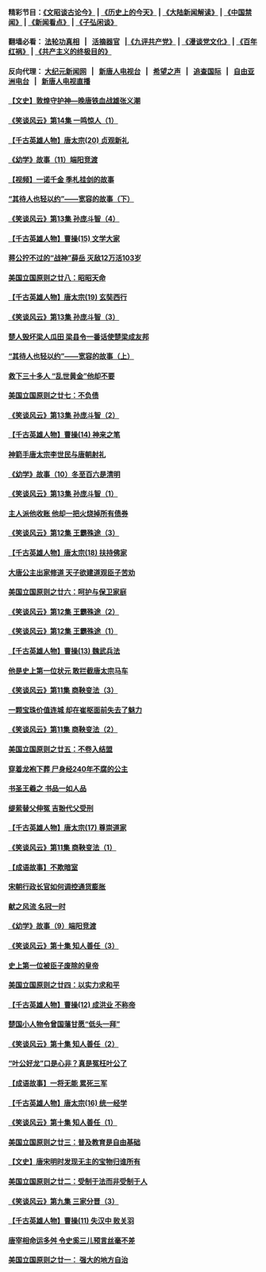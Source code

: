 #### 精彩节目：[《文昭谈古论今》](http://139.180.197.195/wenzhao) | [《历史上的今天》](http://139.180.197.195/today-in-history) | [《大陆新闻解读》](http://139.180.197.195/ntdtv-comedy) | [《中国禁闻》](http://139.180.197.195/ntdtv-news) | [《新闻看点》](http://139.180.197.195/news-insight) | [《子弘闲谈》](http://139.180.197.195/zihongxiantan/) 

 #### 翻墙必看： [法轮功真相](http://139.180.197.195:10000/videos/truth.html) &nbsp;&nbsp;|&nbsp;&nbsp; [活摘器官](http://139.180.197.195:10000/videos/res/Organs/) &nbsp;&nbsp;|[《九评共产党》](http://139.180.197.195:10000/videos/jiuping) | [《漫谈党文化》](http://139.180.197.195:10000/videos/mtdwh) | [《百年红祸》](http://139.180.197.195:10000/videos/bnhh) | [《共产主义的终极目的》](http://139.180.197.195:10000/videos/res/zjmd) 

 #### 反向代理： [大纪元新闻网](http://139.180.197.195:10080/) &nbsp;&nbsp;|&nbsp;&nbsp; [新唐人电视台](http://139.180.197.195:8000/) &nbsp;&nbsp;|&nbsp;&nbsp; [希望之声](http://139.180.197.195:8200/) &nbsp;&nbsp;|&nbsp;&nbsp; [追查国际](http://139.180.197.195:10010/) &nbsp;&nbsp;|&nbsp;&nbsp; [自由亚洲电台](http://139.180.197.195:9800/) &nbsp;&nbsp;|&nbsp;&nbsp; [新唐人电视直播](http://139.180.197.195/) 

#### [【文史】敦煌守护神—晚唐铁血战雄张义潮](../pages/nsc975/n11091413.md?t=03070036) 

#### [《笑谈风云》第14集 一鸣惊人（1）](../pages/nsc975/n11086128.md?t=03070036) 

#### [【千古英雄人物】唐太宗(20) 贞观新礼](../pages/nsc975/n8046282.md?t=03070036) 

#### [《幼学》故事（11）端阳竞渡](../pages/nsc975/n11025755.md?t=03070036) 

#### [【视频】一诺千金 季札挂剑的故事](../pages/nsc975/n11087985.md?t=03070036) 

#### [“其待人也轻以约”——宽容的故事（下）](../pages/nsc975/n3744126.md?t=03070036) 

#### [《笑谈风云》第13集 孙庞斗智（4）](../pages/nsc975/n11070236.md?t=03070036) 

#### [【千古英雄人物】曹操(15) 文学大家](../pages/nsc975/n7783350.md?t=03070036) 

#### [蒋公拧不过的“战神”薛岳 灭敌12万活103岁](../pages/nsc975/n11084282.md?t=03070036) 

#### [美国立国原则之廿八：昭昭天命](../pages/nsc975/n11060836.md?t=03070036) 

#### [【千古英雄人物】唐太宗(19) 玄奘西行](../pages/nsc975/n8046276.md?t=03070036) 

#### [《笑谈风云》第13集 孙庞斗智（3）](../pages/nsc975/n11070219.md?t=03070036) 

#### [楚人毁坏梁人瓜田 梁县令一番话使楚梁成友邦](../pages/nsc975/n11079326.md?t=03070036) 

#### [“其待人也轻以约”——宽容的故事（上）](../pages/nsc975/n3743407.md?t=03070036) 

#### [救下三十多人 “乱世黄金”他却不要](../pages/nsc975/n11053639.md?t=03070036) 

#### [美国立国原则之廿七：不负债](../pages/nsc975/n11060818.md?t=03070036) 

#### [《笑谈风云》第13集 孙庞斗智（2）](../pages/nsc975/n11070199.md?t=03070036) 

#### [【千古英雄人物】曹操(14) 神来之笔](../pages/nsc975/n7783346.md?t=03070036) 

#### [神箭手唐太宗李世民与唐朝射礼](../pages/nsc975/n11050034.md?t=03070036) 

#### [《幼学》故事（10）冬至百六是清明](../pages/nsc975/n11025760.md?t=03070036) 

#### [《笑谈风云》第13集 孙庞斗智（1）](../pages/nsc975/n11070158.md?t=03070036) 

#### [主人派他收账 他却一把火烧掉所有债券](../pages/nsc975/n11070431.md?t=03070036) 

#### [《笑谈风云》第12集 王霸殊途（3）](../pages/nsc975/n11058708.md?t=03070036) 

#### [【千古英雄人物】唐太宗(18) 扶持佛家](../pages/nsc975/n8046271.md?t=03070036) 

#### [大唐公主出家修道 天子欲建道观臣子苦劝](../pages/nsc975/n11053988.md?t=03070036) 

#### [美国立国原则之廿六：呵护与保卫家庭](../pages/nsc975/n11056028.md?t=03070036) 

#### [《笑谈风云》第12集 王霸殊途（2）](../pages/nsc975/n11058661.md?t=03070036) 

#### [《笑谈风云》第12集 王霸殊途（1）](../pages/nsc975/n11058612.md?t=03070036) 

#### [【千古英雄人物】曹操(13) 魏武兵法](../pages/nsc975/n7783342.md?t=03070036) 

#### [他是史上第一位状元 敢拦截唐太宗马车](../pages/nsc975/n11064238.md?t=03070036) 

#### [《笑谈风云》第11集 商鞅变法（3）](../pages/nsc975/n11051540.md?t=03070036) 

#### [一颗宝珠价值连城 却在崔枢面前失去了魅力](../pages/nsc975/n11049666.md?t=03070036) 

#### [《笑谈风云》第11集 商鞅变法（2）](../pages/nsc975/n11051527.md?t=03070036) 

#### [美国立国原则之廿五：不卷入结盟](../pages/nsc975/n11049916.md?t=03070036) 

#### [穿着龙袍下葬 尸身经240年不腐的公主](../pages/nsc975/n11058573.md?t=03070036) 

#### [书圣王羲之 书品一如人品](../pages/nsc975/n10961724.md?t=03070036) 

#### [缇萦替父伸冤 吉翂代父受刑](../pages/nsc975/n3780463.md?t=03070036) 

#### [【千古英雄人物】唐太宗(17) 尊崇道家](../pages/nsc975/n8046261.md?t=03070036) 

#### [《笑谈风云》第11集 商鞅变法（1）](../pages/nsc975/n11051459.md?t=03070036) 

#### [【成语故事】不欺暗室](../pages/nsc975/n11056002.md?t=03070036) 

#### [宋朝行政长官如何调控通货膨胀](../pages/nsc975/n11055933.md?t=03070036) 

#### [献之风流 名冠一时](../pages/nsc975/n11011196.md?t=03070036) 

#### [《幼学》故事（9）端阳竞渡](../pages/nsc975/n11081111.md?t=03070036) 

#### [《笑谈风云》第十集 知人善任（3）](../pages/nsc975/n11044990.md?t=03070036) 

#### [史上第一位被臣子废除的皇帝](../pages/nsc975/n11053637.md?t=03070036) 

#### [美国立国原则之廿四：以实力求和平](../pages/nsc975/n11046955.md?t=03070036) 

#### [【千古英雄人物】曹操(12) 成洪业 不称帝](../pages/nsc975/n7783338.md?t=03070036) 

#### [楚国小人物令曾国藩甘愿“低头一拜”](../pages/nsc975/n11013087.md?t=03070036) 

#### [《笑谈风云》第十集 知人善任（2）](../pages/nsc975/n11044937.md?t=03070036) 

#### [“叶公好龙”口是心非？真是冤枉叶公了](../pages/nsc975/n11008777.md?t=03070036) 

#### [【成语故事】一将无能 累死三军](../pages/nsc975/n11046538.md?t=03070036) 

#### [【千古英雄人物】唐太宗(16) 统一经学](../pages/nsc975/n8046259.md?t=03070036) 

#### [《笑谈风云》第十集 知人善任（1）](../pages/nsc975/n11032532.md?t=03070036) 

#### [美国立国原则之廿三：普及教育是自由基础](../pages/nsc975/n11044655.md?t=03070036) 

#### [【文史】唐宋明时发现无主的宝物归谁所有](../pages/nsc975/n11036075.md?t=03070036) 

#### [美国立国原则之廿二：受制于法而非受制于人](../pages/nsc975/n11038266.md?t=03070036) 

#### [《笑谈风云》第九集 三家分晋（3）](../pages/nsc975/n11028646.md?t=03070036) 

#### [【千古英雄人物】曹操(11) 失汉中 败关羽](../pages/nsc975/n7783328.md?t=03070036) 

#### [唐宰相命运多舛 令史奚三儿预言丝毫不差](../pages/nsc975/n334750.md?t=03070036) 

#### [美国立国原则之廿一： 强大的地方自治](../pages/nsc975/n11036069.md?t=03070036) 

